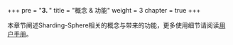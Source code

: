 +++
pre = "<b>3. </b>"
title = "概念 & 功能"
weight = 3
chapter = true
+++

本章节阐述Sharding-Sphere相关的概念与带来的功能，更多使用细节请阅读[用户手册](/cn/manual/)。
